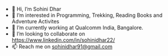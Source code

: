 - 👋 Hi, I’m Sohini Dhar
- 👀 I’m interested in Programming, Trekking, Reading Books and Adventure Activites
- 🌱 I’m currently working at Qualcomm India, Bangalore.
- 💞️ I’m looking to collaborate on https://www.linkedin.com/in/sohinidhar22/
- 📫 Reach me on sohinidhar91@gmail.com

